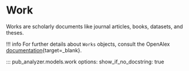 # Work

Works are scholarly documents like journal articles, books, datasets, and theses.

!!! info
    For further details about `Works` objects, consult the OpenAlex [documentation](https://docs.openalex.org/api-entities/works){target=_blank}.

::: pub_analyzer.models.work
    options:
      show_if_no_docstring: true
